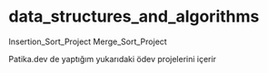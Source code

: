 # data_structures_and_algorithms
Insertion_Sort_Project
Merge_Sort_Project

Patika.dev de yaptığım yukarıdaki ödev projelerini içerir
